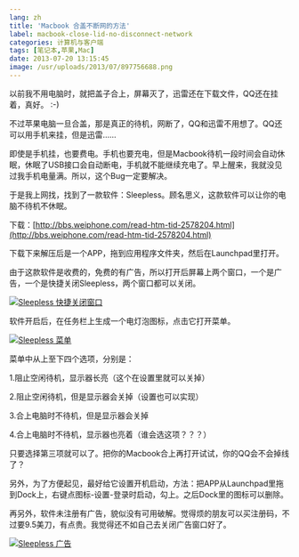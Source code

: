 ```yaml
---
lang: zh
title: 'Macbook 合盖不断网的方法'
label: macbook-close-lid-no-disconnect-network
categories: 计算机与客户端
tags: [笔记本,苹果,Mac]
date: 2013-07-20 13:15:45
image: /usr/uploads/2013/07/897756688.png
---
```

以前我不用电脑时，就把盖子合上，屏幕灭了，迅雷还在下载文件，QQ还在挂着，真好。 :-)

不过苹果电脑一旦合盖，那是真正的待机，网断了，QQ和迅雷不用想了。QQ还可以用手机来挂，但是迅雷……

即使是手机挂，也要费电。手机也要充电，但是Macbook待机一段时间会自动休眠，休眠了USB接口会自动断电，手机就不能继续充电了。早上醒来，我就没见过我手机电量满。所以，这个Bug一定要解决。

于是我上网找，找到了一款软件：Sleepless。顾名思义，这款软件可以让你的电脑不待机不休眠。

下载：[http://bbs.weiphone.com/read-htm-tid-2578204.html](http://bbs.weiphone.com/read-htm-tid-2578204.html)

下载下来解压后是一个APP，拖到应用程序文件夹，然后在Launchpad里打开。

由于这款软件是收费的，免费的有广告，所以打开后屏幕上两个窗口，一个是广告，一个是快捷关闭Sleepless，两个窗口都可以关闭。

<a href="/usr/uploads/2013/07/897756688.png" title="Sleepless 快捷关闭窗口"><img src="/usr/uploads/2013/07/897756688.png" alt="Sleepless 快捷关闭窗口" /></a>

软件开启后，在任务栏上生成一个电灯泡图标，点击它打开菜单。

<a href="/usr/uploads/2013/07/1522386294.png" title="Sleepless 菜单"><img src="/usr/uploads/2013/07/1522386294.png" alt="Sleepless 菜单" /></a>

菜单中从上至下四个选项，分别是：

1.阻止空闲待机，显示器长亮（这个在设置里就可以关掉）

2.阻止空闲待机，但是显示器会关掉（设置也可以实现）

3.合上电脑时不待机，但是显示器会关掉

4.合上电脑时不待机，显示器也亮着（谁会选这项？？？）

只要选择第三项就可以了。把你的Macbook合上再打开试试，你的QQ会不会掉线了？

另外，为了方便起见，最好给它设置开机启动，方法：把APP从Launchpad里拖到Dock上，右键点图标-设置-登录时启动，勾上。之后Dock里的图标可以删除。

再另外，软件未注册有广告，貌似没有可用破解。觉得烦的朋友可以买注册码，不过要9.5美刀，有点贵。我觉得还不如自己去关闭广告窗口好了。

<a href="/usr/uploads/2013/07/2078725271.png" title="Sleepless 广告"><img src="/usr/uploads/2013/07/2078725271.png" alt="Sleepless 广告" /></a>
